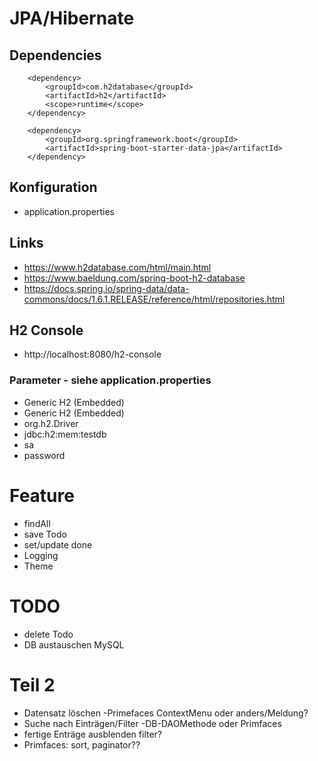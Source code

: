 # JPA/Hibernate

## Dependencies

    
        <dependency>
            <groupId>com.h2database</groupId>
            <artifactId>h2</artifactId>
            <scope>runtime</scope>
        </dependency>

        <dependency>
            <groupId>org.springframework.boot</groupId>
            <artifactId>spring-boot-starter-data-jpa</artifactId>
        </dependency>
        
## Konfiguration

* application.properties


## Links
* https://www.h2database.com/html/main.html
* https://www.baeldung.com/spring-boot-h2-database
* https://docs.spring.io/spring-data/data-commons/docs/1.6.1.RELEASE/reference/html/repositories.html


## H2 Console
* http://localhost:8080/h2-console
### Parameter - siehe application.properties
* Generic H2 (Embedded)
* Generic H2 (Embedded)
* org.h2.Driver
* jdbc:h2:mem:testdb
* sa
* password


# Feature
* findAll
* save Todo
* set/update done
* Logging
* Theme
# TODO 
* delete Todo
* DB austauschen  MySQL



# Teil 2 
* Datensatz löschen -Primefaces ContextMenu oder anders/Meldung?
* Suche nach Einträgen/Filter -DB-DAOMethode oder Primfaces
* fertige Enträge ausblenden filter?
* Primfaces: sort, paginator??